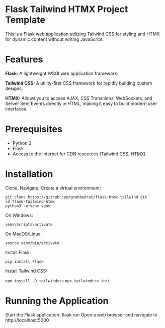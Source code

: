# Flask Tailwind HTMX Project Template

This is a Flask web application utilizing Tailwind CSS for styling and HTMX for dynamic content without writing JavaScript.

# Features

**Flask:** A lightweight WSGI web application framework.

**Tailwind CSS:** A utility-first CSS framework for rapidly building custom designs.

**HTMX:** Allows you to access AJAX, CSS Transitions, WebSockets, and Server Sent Events directly in HTML, making it easy to build modern user interfaces.

# Prerequisites

- Python 3
- Flask
- Access to the internet for CDN resources (Tailwind CSS, HTMX)

# Installation

Clone, Navigate, Create a virtual environment:

```
git clone https://github.com/grabbedrat/flask-htmx-tailwind.git
cd flask-tailwind-htmx
python3 -m venv venv
```

On Windows:

```venv\Scripts\activate```

On MacOS/Linux:

```source venv/bin/activate```

Install Flask:

```pip install Flask```

Install Tailwind CSS:

```npm install -D tailwindcss```
```npx tailwindcss init```

# Running the Application

Start the Flask application:
flask run
Open a web browser and navigate to http://localhost:5000
